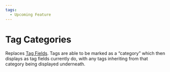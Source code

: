 ```yaml
---
tags:
  - Upcoming Feature
---
```


# Tag Categories

Replaces [Tag Fields](field.md#tag_box). Tags are able to be marked as a “category” which then displays as tag fields currently do, with any tags inheriting from that category being displayed underneath.
